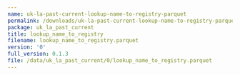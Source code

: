 ```yaml
---
name: uk-la-past-current-lookup-name-to-registry-parquet
permalink: /downloads/uk-la-past-current-lookup-name-to-registry-parquet/0
package: uk_la_past_current
title: lookup_name_to_registry
filename: lookup_name_to_registry.parquet
version: '0'
full_version: 0.1.3
file: /data/uk_la_past_current/0/lookup_name_to_registry.parquet
---
```

